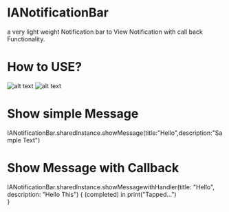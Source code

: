 # IANotificationBar
a very light weight Notification bar to View Notification with call back Functionality.

# How to USE?

![alt text](http://i.imgur.com/G5Y7QZ4.png)
![alt text](http://i.imgur.com/vu1BgNM.png)
# Show simple Message

IANotificationBar.sharedInstance.showMessage(title:"Hello",description:"Sample Text")

# Show Message with Callback


IANotificationBar.sharedInstance.showMessagewithHandler(title: "Hello", description: "Hello This") { (completed) in
     print("Tapped...")       
}

